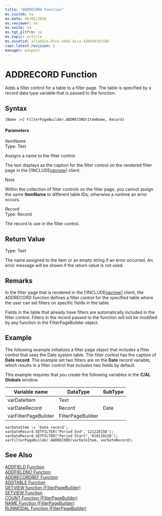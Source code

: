 ```yaml
---
title: "ADDRECORD Function"
ms.custom: na
ms.date: 06/05/2016
ms.reviewer: na
ms.suite: na
ms.tgt_pltfrm: na
ms.topic: article
ms.assetid: a71a6dce-81ce-44bd-8cca-4209461dc586
caps.latest.revision: 5
manager: edupont
---
```

# ADDRECORD Function
Adds a filter control for a table to a filter page. The table is specified by a record data type variable that is passed to the function.  
  
## Syntax  
  
```  
[Name :=] FilterPageBuilder.ADDRECORD(ItemName, Record)  
```  
  
#### Parameters  
 *ItemName*  
 Type: Text  
  
 Assigns a name to the filter control.  
  
 The text displays as the caption for the filter control on the rendered filter page in the [!INCLUDE[navnow](../dynamics-nav/includes/navnow_md.md)] client.  
  
> [!NOTE]  
>  Within the collection of filter controls on the filter page, you cannot assign the same **ItemName** to different table IDs; otherwise a runtime an error occurs.  
  
 *Record*  
 Type: Record  
  
 The record to use in the filter control.  
  
## Return Value  
 Type: Text  
  
 The name assigned to the item or an empty string if an error occurred. An error message will be shown if the return value is not used.  
  
## Remarks  
 In the filter page that is rendered in the [!INCLUDE[navnow](../dynamics-nav/includes/navnow_md.md)] client, the ADDRECORD function defines a filter control for the specified table where the user can set filters on specific fields in the table.  
  
 Fields in the table that already have filters are automatically included in the filter control. Filters in the record passed to the function will not be modified by any function in the FilterPageBuilder object.  
  
## Example  
 The following example initializes a filter page object that includes a filter control that uses the Date system table. The filter control has the caption of **Date record**. The example set two filters are on the **Date** record variable, which results in a filter control that includes two fields by default.  
  
 This example requires that you create the following variables in the **C\/AL Globals** window.  
  
|Variable name|DataType|SubType|  
|-------------------|--------------|-------------|  
|varDateItem|Text||  
|varDateRecord|Record|Date|  
|varFilterPageBuilder|FilterPageBuilder||  
  
```  
varDateItem := 'Date record';  
varDateRecord.SETFILTER("Period End",'12122015D');  
varDateRecord.SETFILTER("Period Start",'01012015D');  
varFilterPageBuilder.ADDRECORD(varDateItem, varDateRecord);  
```  
  
## See Also  
 [ADDFIELD Function](../dynamics-nav/ADDFIELD-Function.md)   
 [ADDFIELDNO Function](../dynamics-nav/ADDFIELDNO-Function.md)   
 [ADDRECORDREF Function](../dynamics-nav/ADDRECORDREF-Function.md)   
 [ADDTABLE Function](../dynamics-nav/ADDTABLE-Function.md)   
 [GETVIEW function \(FilterPageBuilder\)](../dynamics-nav/GETVIEW-function--FilterPageBuilder-.md)   
 [SETVIEW Function](../dynamics-nav/SETVIEW-Function.md)   
 [COUNT Function \(FilterPageBuilder\)](../dynamics-nav/COUNT-Function--FilterPageBuilder-.md)   
 [NAME Function \(FilterPageBuilder\)](../dynamics-nav/NAME-Function--FilterPageBuilder-.md)   
 [RUNMODAL Function \(FilterPageBuilder\)](../dynamics-nav/RUNMODAL-Function--FilterPageBuilder-.md)